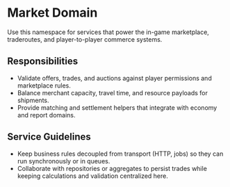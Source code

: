 # Market Domain

Use this namespace for services that power the in-game marketplace, traderoutes, and player-to-player commerce systems.

## Responsibilities
- Validate offers, trades, and auctions against player permissions and marketplace rules.
- Balance merchant capacity, travel time, and resource payloads for shipments.
- Provide matching and settlement helpers that integrate with economy and report domains.

## Service Guidelines
- Keep business rules decoupled from transport (HTTP, jobs) so they can run synchronously or in queues.
- Collaborate with repositories or aggregates to persist trades while keeping calculations and validation centralized here.
